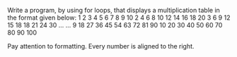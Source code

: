Write a program, by using for loops, that displays a multiplication table in the format given below:
1     2     3     4     5     6     7     8     9    10
2     4     6     8    10    12    14    16    18    20
3     6     9    12    15    18    18    21    24    30
...
...
9    18    27    36    45    54    63    72    81    90
10   20    30    40    50    60    70    80    90   100

Pay attention to formatting. Every number is aligned to the right.

